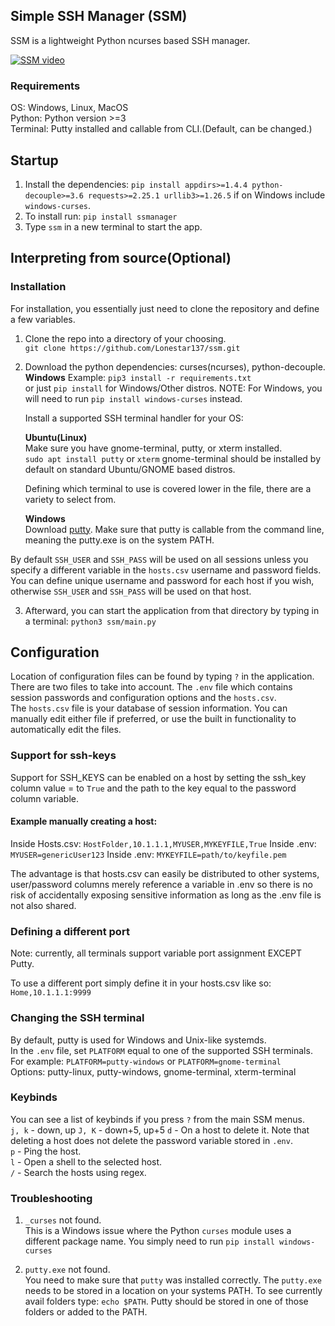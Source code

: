 
## Simple SSH Manager (SSM)  
SSM is a lightweight Python ncurses based SSH manager.

[![SSM video](https://i9.ytimg.com/vi/Z-rUCYwN_ag/mq1.jpg?sqp=CNDniZYG&rs=AOn4CLDoi9FS58eG6mVt3CSfbGMezh-IVQ)](https://youtu.be/Z-rUCYwN_ag)


### Requirements  
OS: Windows, Linux, MacOS  
Python: Python version >=3  
Terminal: Putty installed and callable from CLI.(Default, can be changed.)  


## Startup  
1. Install the dependencies: `pip install appdirs>=1.4.4 python-decouple>=3.6 requests>=2.25.1 urllib3>=1.26.5` if on Windows include `windows-curses`.  
2. To install run: `pip install ssmanager`
3. Type `ssm` in a new terminal to start the app.

## Interpreting from source(Optional)

### Installation  
For installation, you essentially just need to clone the repository and define a few variables.

1. Clone the repo into a directory of your choosing.  
   `git clone https://github.com/Lonestar137/ssm.git`

2. Download the python dependencies: curses(ncurses), python-decouple.   
   **Windows** 
   Example:
   `pip3 install -r requirements.txt`  
   or just
   `pip install` for Windows/Other distros.
   NOTE: For Windows, you will need to run `pip install windows-curses` instead.

   Install a supported SSH terminal handler for your OS:

   **Ubuntu(Linux)**  
   Make sure you have gnome-terminal, putty, or xterm installed.  
   `sudo apt install putty` or `xterm`
   gnome-terminal should be installed by default on standard Ubuntu/GNOME based distros.

   Defining which terminal to use is covered lower in the file, there are a variety to select from.

   **Windows**  
   Download [putty](https://www.putty.org/).  Make sure that putty is callable from the command line, meaning the putty.exe is on the system PATH.

By default `SSH_USER` and `SSH_PASS` will be used on all sessions unless you specify a different variable in the `hosts.csv` username and password fields.  
You can define unique username and password for each host if you wish, otherwise `SSH_USER` and `SSH_PASS` will be used on that host.

3. Afterward, you can start the application from that directory by typing in a terminal:
   `python3 ssm/main.py`


## Configuration  
Location of configuration files can be found by typing `?` in the application.  
There are two files to take into account.  The `.env` file which contains session passwords and configuration options and the `hosts.csv`.  
The `hosts.csv` file is your database of session information.  You can manually edit either file if preferred, or use the built in functionality to automatically edit the files.

### Support for ssh-keys  
Support for SSH_KEYS can be enabled on a host by setting the ssh_key column value = to `True` and the path to the key equal to the password column variable.  

#### Example manually creating a host:   
Inside Hosts.csv:  `HostFolder,10.1.1.1,MYUSER,MYKEYFILE,True`
Inside .env: `MYUSER=genericUser123`
Inside .env: `MYKEYFILE=path/to/keyfile.pem`

The advantage is that hosts.csv can easily be distributed to other systems, user/password columns merely reference a variable in .env so there is no risk of accidentally exposing sensitive information as long as the .env file is not also shared.

### Defining a different port      
Note: currently, all terminals support variable port assignment EXCEPT Putty.

To use a different port simply define it in your hosts.csv like so: `Home,10.1.1.1:9999`  

### Changing the SSH terminal  
By default, putty is used for Windows and Unix-like systemds.  
In the `.env` file, set `PLATFORM` equal to one of the supported SSH terminals.
For example:  `PLATFORM=putty-windows` or `PLATFORM=gnome-terminal`  
Options:
    putty-linux, putty-windows, gnome-terminal, xterm-terminal

### Keybinds  
You can see a list of keybinds if you press  `?` from the main SSM menus.  
`j, k` - down, up 
`J, K` - down+5, up+5 
`d` - On a host to delete it. Note that deleting a host does not delete the password variable stored in `.env`.  
`p` - Ping the host.  
`l` - Open a shell to the selected host.  
`/` - Search the hosts using regex.  

### Troubleshooting  
1. `_curses` not found.  
This is a Windows issue where the Python `curses` module uses a different package name.  You simply need to run `pip install windows-curses`

2. `putty.exe` not found.  
You need to make sure that `putty` was installed correctly.  The `putty.exe` needs to be stored in a location on your systems PATH. To see currently avail folders type: `echo $PATH`.  Putty should be stored in one of those folders or added to the PATH.

